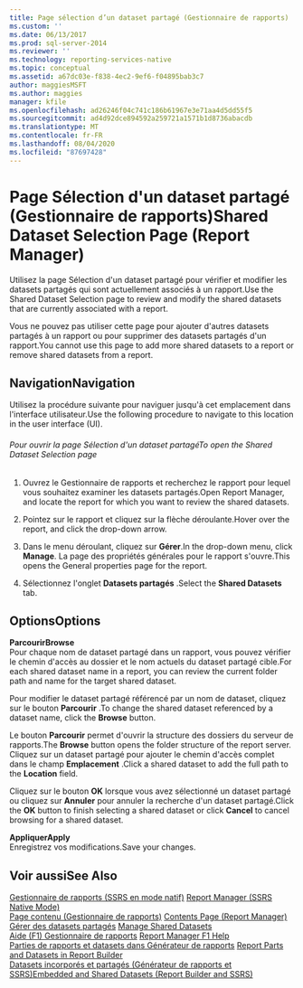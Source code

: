 ```yaml
---
title: Page sélection d’un dataset partagé (Gestionnaire de rapports) | Microsoft Docs
ms.custom: ''
ms.date: 06/13/2017
ms.prod: sql-server-2014
ms.reviewer: ''
ms.technology: reporting-services-native
ms.topic: conceptual
ms.assetid: a67dc03e-f838-4ec2-9ef6-f04895bab3c7
author: maggiesMSFT
ms.author: maggies
manager: kfile
ms.openlocfilehash: ad26246f04c741c186b61967e3e71aa4d5dd55f5
ms.sourcegitcommit: ad4d92dce894592a259721a1571b1d8736abacdb
ms.translationtype: MT
ms.contentlocale: fr-FR
ms.lasthandoff: 08/04/2020
ms.locfileid: "87697428"
---
```

# <a name="shared-dataset-selection-page-report-manager"></a><span data-ttu-id="a4662-102">Page Sélection d'un dataset partagé (Gestionnaire de rapports)</span><span class="sxs-lookup"><span data-stu-id="a4662-102">Shared Dataset Selection Page (Report Manager)</span></span>
  <span data-ttu-id="a4662-103">Utilisez la page Sélection d'un dataset partagé pour vérifier et modifier les datasets partagés qui sont actuellement associés à un rapport.</span><span class="sxs-lookup"><span data-stu-id="a4662-103">Use the Shared Dataset Selection page to review and modify the shared datasets that are currently associated with a report.</span></span>  
  
 <span data-ttu-id="a4662-104">Vous ne pouvez pas utiliser cette page pour ajouter d'autres datasets partagés à un rapport ou pour supprimer des datasets partagés d'un rapport.</span><span class="sxs-lookup"><span data-stu-id="a4662-104">You cannot use this page to add more shared datasets to a report or remove shared datasets from a report.</span></span>  
  
## <a name="navigation"></a><span data-ttu-id="a4662-105">Navigation</span><span class="sxs-lookup"><span data-stu-id="a4662-105">Navigation</span></span>  
 <span data-ttu-id="a4662-106">Utilisez la procédure suivante pour naviguer jusqu'à cet emplacement dans l'interface utilisateur.</span><span class="sxs-lookup"><span data-stu-id="a4662-106">Use the following procedure to navigate to this location in the user interface (UI).</span></span>  
  
###### <a name="to-open-the-shared-dataset-selection-page"></a><span data-ttu-id="a4662-107">Pour ouvrir la page Sélection d'un dataset partagé</span><span class="sxs-lookup"><span data-stu-id="a4662-107">To open the Shared Dataset Selection page</span></span>  
  
1.  <span data-ttu-id="a4662-108">Ouvrez le Gestionnaire de rapports et recherchez le rapport pour lequel vous souhaitez examiner les datasets partagés.</span><span class="sxs-lookup"><span data-stu-id="a4662-108">Open Report Manager, and locate the report for which you want to review the shared datasets.</span></span>  
  
2.  <span data-ttu-id="a4662-109">Pointez sur le rapport et cliquez sur la flèche déroulante.</span><span class="sxs-lookup"><span data-stu-id="a4662-109">Hover over the report, and click the drop-down arrow.</span></span>  
  
3.  <span data-ttu-id="a4662-110">Dans le menu déroulant, cliquez sur **Gérer**.</span><span class="sxs-lookup"><span data-stu-id="a4662-110">In the drop-down menu, click **Manage**.</span></span> <span data-ttu-id="a4662-111">La page des propriétés générales pour le rapport s'ouvre.</span><span class="sxs-lookup"><span data-stu-id="a4662-111">This opens the General properties page for the report.</span></span>  
  
4.  <span data-ttu-id="a4662-112">Sélectionnez l'onglet **Datasets partagés** .</span><span class="sxs-lookup"><span data-stu-id="a4662-112">Select the **Shared Datasets** tab.</span></span>  
  
## <a name="options"></a><span data-ttu-id="a4662-113">Options</span><span class="sxs-lookup"><span data-stu-id="a4662-113">Options</span></span>  
 <span data-ttu-id="a4662-114">**Parcourir**</span><span class="sxs-lookup"><span data-stu-id="a4662-114">**Browse**</span></span>  
 <span data-ttu-id="a4662-115">Pour chaque nom de dataset partagé dans un rapport, vous pouvez vérifier le chemin d'accès au dossier et le nom actuels du dataset partagé cible.</span><span class="sxs-lookup"><span data-stu-id="a4662-115">For each shared dataset name in a report, you can review the current folder path and name for the target shared dataset.</span></span>  
  
 <span data-ttu-id="a4662-116">Pour modifier le dataset partagé référencé par un nom de dataset, cliquez sur le bouton **Parcourir** .</span><span class="sxs-lookup"><span data-stu-id="a4662-116">To change the shared dataset referenced by a dataset name, click the **Browse** button.</span></span>  
  
 <span data-ttu-id="a4662-117">Le bouton **Parcourir** permet d'ouvrir la structure des dossiers du serveur de rapports.</span><span class="sxs-lookup"><span data-stu-id="a4662-117">The **Browse** button opens the folder structure of the report server.</span></span> <span data-ttu-id="a4662-118">Cliquez sur un dataset partagé pour ajouter le chemin d'accès complet dans le champ **Emplacement** .</span><span class="sxs-lookup"><span data-stu-id="a4662-118">Click a shared dataset to add the full path to the **Location** field.</span></span>  
  
 <span data-ttu-id="a4662-119">Cliquez sur le bouton **OK** lorsque vous avez sélectionné un dataset partagé ou cliquez sur **Annuler** pour annuler la recherche d'un dataset partagé.</span><span class="sxs-lookup"><span data-stu-id="a4662-119">Click the **OK** button to finish selecting a shared dataset or click **Cancel** to cancel browsing for a shared dataset.</span></span>  
  
 <span data-ttu-id="a4662-120">**Appliquer**</span><span class="sxs-lookup"><span data-stu-id="a4662-120">**Apply**</span></span>  
 <span data-ttu-id="a4662-121">Enregistrez vos modifications.</span><span class="sxs-lookup"><span data-stu-id="a4662-121">Save your changes.</span></span>  
  
## <a name="see-also"></a><span data-ttu-id="a4662-122">Voir aussi</span><span class="sxs-lookup"><span data-stu-id="a4662-122">See Also</span></span>  
 <span data-ttu-id="a4662-123">[Gestionnaire de rapports &#40;SSRS en mode natif&#41;](../../2014/reporting-services/report-manager-ssrs-native-mode.md) </span><span class="sxs-lookup"><span data-stu-id="a4662-123">[Report Manager  &#40;SSRS Native Mode&#41;](../../2014/reporting-services/report-manager-ssrs-native-mode.md) </span></span>  
 <span data-ttu-id="a4662-124">[Page contenu &#40;Gestionnaire de rapports&#41;](../../2014/reporting-services/contents-page-report-manager.md) </span><span class="sxs-lookup"><span data-stu-id="a4662-124">[Contents Page &#40;Report Manager&#41;](../../2014/reporting-services/contents-page-report-manager.md) </span></span>  
 <span data-ttu-id="a4662-125">[Gérer des datasets partagés](report-data/manage-shared-datasets.md) </span><span class="sxs-lookup"><span data-stu-id="a4662-125">[Manage Shared Datasets](report-data/manage-shared-datasets.md) </span></span>  
 <span data-ttu-id="a4662-126">[Aide (F1) Gestionnaire de rapports](../../2014/reporting-services/report-manager-f1-help.md) </span><span class="sxs-lookup"><span data-stu-id="a4662-126">[Report Manager F1 Help](../../2014/reporting-services/report-manager-f1-help.md) </span></span>  
 <span data-ttu-id="a4662-127">[Parties de rapports et datasets dans Générateur de rapports](report-data/report-parts-and-datasets-in-report-builder.md) </span><span class="sxs-lookup"><span data-stu-id="a4662-127">[Report Parts and Datasets in Report Builder](report-data/report-parts-and-datasets-in-report-builder.md) </span></span>  
 [<span data-ttu-id="a4662-128">Datasets incorporés et partagés &#40;Générateur de rapports et SSRS&#41;</span><span class="sxs-lookup"><span data-stu-id="a4662-128">Embedded and Shared Datasets &#40;Report Builder and SSRS&#41;</span></span>](report-data/embedded-and-shared-datasets-report-builder-and-ssrs.md)  
  
  

